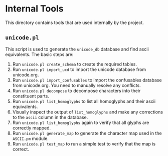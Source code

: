 # Internal Tools

This directory contains tools that are used internally by the project.

## `unicode.pl`

This script is used to generate the `unicode_db` database and find ascii equivalents. The basic steps are:

1. Run `unicode.pl create_schema` to create the required tables.
2. Run `unicode.pl import_ucd` to import the unicode database from unicode.org.
3. Run `unicode.pl import_confusables` to import the confusables database from unicode.org. You need to manually resolve any conflicts.
4. Run `unicode.pl decompose` to decompose characters into their constituent parts.
5. Run `unicode.pl list_homoglyphs` to list all homoglyphs and their ascii equivalents.
6. Visually inspect the output of `list_homoglyphs` and make any corrections to the `ascii` column in the database.
7. Run `unicode.pl list_homoglyphs` again to verify that all glyphs are correctly mapped.
8. Run `unicode.pl generate_map` to generate the character map used in the `ASCII.pm` module.
9. Run `unicode.pl test_map` to run a simple test to verify that the map is correct.